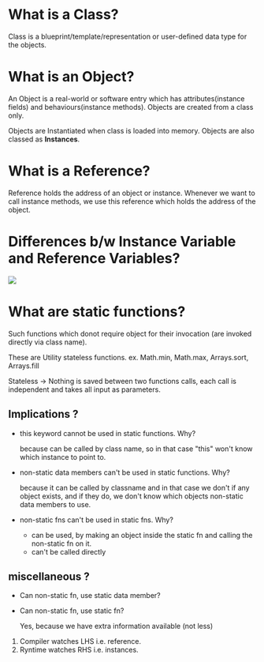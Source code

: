 # What is a Class?

Class is a blueprint/template/representation or user-defined data type for the objects.

# What is an Object?

An Object is a real-world or software entry which has attributes(instance fields) and behaviours(instance methods).
Objects are created from a class only.

Objects are Instantiated when class is loaded into memory. Objects are also classed as <strong>Instances</strong>.

# What is a Reference?

Reference holds the address of an object or instance. Whenever we want to call instance methods, we use this reference which holds the address of the object.

# Differences b/w Instance Variable and Reference Variables?

![](https://github.com/ApurbaKumarMajumder/Supreme_Batch_DSA/assets/65047407/7da05b9d-94dd-4de3-908f-bb83718c1803)

# What are static functions?

Such functions which donot require object for their invocation (are invoked directly via class name).

These are Utility stateless functions. ex. Math.min, Math.max, Arrays.sort, Arrays.fill

Stateless -> Nothing is saved between two functions calls, each call is independent and takes all input as parameters.

## Implications ?

* this keyword cannot be used in static functions. Why?
    
    because can be called by class name, so in that case "this" won't know which instance to point to.

* non-static data members can't be used in static functions. Why?

    because it can be called by classname and in that case we don't if any object exists, and if they do, we don't know which objects non-static data members to use.

* non-static fns can't be used in static fns. Why?

    - can be used, by making an object inside the static fn and calling the non-static fn on it.
    - can't be called directly

## miscellaneous ?

* Can non-static fn, use static data member?
* Can non-static fn, use static fn?

    Yes, because we have extra information available (not less)


1. Compiler watches LHS i.e. reference.
2. Ryntime watches RHS i.e. instances.
